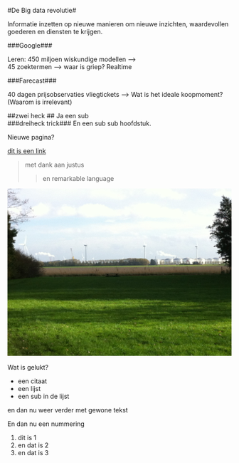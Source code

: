 #De Big data revolutie#

Informatie inzetten op nieuwe manieren om nieuwe inzichten, waardevollen goederen en diensten te krijgen.

###Google###

Leren: 450 miljoen wiskundige modellen -->	
45 zoektermen --> waar is griep? Realtime 

###Farecast###

40 dagen prijsobservaties vliegtickets -->
Wat is het ideale koopmoment?
(Waarom is irrelevant)







##zwei heck ##
Ja een sub		
###dreiheck trick###
En een sub sub hoofdstuk.


Nieuwe pagina?

[dit is een link](http://wwww.nu.nl)

>met dank aan justus
>>en remarkable language


![Dit is een afbeelding](IMG_0827.jpg)



Wat is gelukt?

- een citaat
- een lijst
- een sub in de lijst






en dan nu weer verder met gewone tekst


En dan nu een nummering

1. dit is 1
2. en dat is 2
3. en dat is 3





